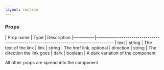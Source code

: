 ```yaml
---
layout: section
---
```


### Props

| Prop name | Type    | Description
|-----------|---------------------------------------------------------------------------------------
| text        | string  | The text of the link
| link        | string  | The href link, optional
| direction   | string  | The direction the link goes
| dark        | boolean | A dark variation of the component

All other props are spread into the component
